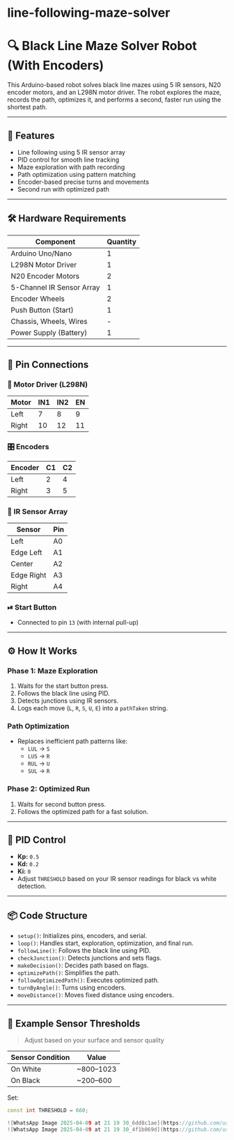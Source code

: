 # line-following-maze-solver
# 🔍 Black Line Maze Solver Robot (With Encoders)

This Arduino-based robot solves black line mazes using 5 IR sensors, N20 encoder motors, and an L298N motor driver. The robot explores the maze, records the path, optimizes it, and performs a second, faster run using the shortest path.

---

## 🧠 Features

- Line following using 5 IR sensor array
- PID control for smooth line tracking
- Maze exploration with path recording
- Path optimization using pattern matching
- Encoder-based precise turns and movements
- Second run with optimized path

---

## 🛠 Hardware Requirements

| Component               | Quantity |
|------------------------|----------|
| Arduino Uno/Nano       | 1        |
| L298N Motor Driver     | 1        |
| N20 Encoder Motors     | 2        |
| 5-Channel IR Sensor Array | 1      |
| Encoder Wheels         | 2        |
| Push Button (Start)    | 1        |
| Chassis, Wheels, Wires | -        |
| Power Supply (Battery) | 1        |

---

## 🧾 Pin Connections

### 🔌 Motor Driver (L298N)
| Motor | IN1 | IN2 | EN  |
|-------|-----|-----|-----|
| Left  | 7   | 8   | 9   |
| Right | 10  | 12  | 11  |

### 🎛 Encoders
| Encoder | C1 | C2 |
|---------|----|----|
| Left    | 2  | 4  |
| Right   | 3  | 5  |

### 🔦 IR Sensor Array
| Sensor         | Pin |
|----------------|-----|
| Left           | A0  |
| Edge Left      | A1  |
| Center         | A2  |
| Edge Right     | A3  |
| Right          | A4  |

### ⏯ Start Button
- Connected to pin `13` (with internal pull-up)

---

## ⚙️ How It Works

### Phase 1: Maze Exploration
1. Waits for the start button press.
2. Follows the black line using PID.
3. Detects junctions using IR sensors.
4. Logs each move (`L`, `R`, `S`, `U`, `E`) into a `pathTaken` string.

### Path Optimization
- Replaces inefficient path patterns like:
  - `LUL` → `S`
  - `LUS` → `R`
  - `RUL` → `U`
  - `SUL` → `R`

### Phase 2: Optimized Run
1. Waits for second button press.
2. Follows the optimized path for a fast solution.

---

## 🧮 PID Control

- **Kp:** `0.5`
- **Kd:** `0.2`
- **Ki:** `0`
- Adjust `THRESHOLD` based on your IR sensor readings for black vs white detection.

---

## 📦 Code Structure

- `setup()`: Initializes pins, encoders, and serial.
- `loop()`: Handles start, exploration, optimization, and final run.
- `followLine()`: Follows the black line using PID.
- `checkJunction()`: Detects junctions and sets flags.
- `makeDecision()`: Decides path based on flags.
- `optimizePath()`: Simplifies the path.
- `followOptimizedPath()`: Executes optimized path.
- `turnByAngle()`: Turns using encoders.
- `moveDistance()`: Moves fixed distance using encoders.

---

## 📸 Example Sensor Thresholds

> Adjust based on your surface and sensor quality

| Sensor Condition | Value  |
|------------------|--------|
| On White         | ~800–1023 |
| On Black         | ~200–600  |

Set:
```cpp
const int THRESHOLD = 660;

![WhatsApp Image 2025-04-09 at 21 19 30_6dd8c1ae](https://github.com/user-attachments/assets/ce417327-6160-4747-bcf8-7214deb1d1ea)
![WhatsApp Image 2025-04-09 at 21 19 30_4f1b069d](https://github.com/user-attachments/assets/dda82aa4-b60c-478e-bec8-c804a4827d7a)


